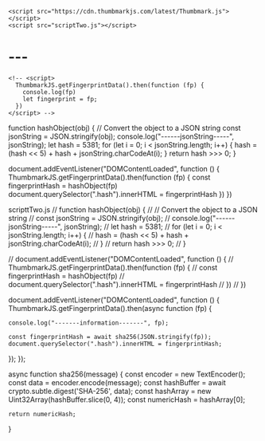 <!DOCTYPE html>
<html lang="en">
  <head>
    <meta charset="UTF-8" />
    <meta name="viewport" content="width=device-width, initial-scale=1.0" />
    <title>Unique Id Generator</title>
    <link rel="stylesheet" href="style.css" />
    <!-- <script src="script.js"></script> -->

    <script src="https://cdn.thumbmarkjs.com/latest/Thumbmark.js"></script>
    <script src="scriptTwo.js"></script>

  </head>
  <body>
    <h1 class="hash">---</h1>

    <!-- <script>
      ThumbmarkJS.getFingerprintData().then(function (fp) {
        console.log(fp)
        let fingerprint = fp;
      })
    </script> -->
  </body>
</html>


function hashObject(obj) {
    // Convert the object to a JSON string
    const jsonString = JSON.stringify(obj);
    console.log("------jsonString-----", jsonString);
    let hash = 5381;
    for (let i = 0; i < jsonString.length; i++) {
        hash = (hash << 5) + hash + jsonString.charCodeAt(i);
    }
    return hash >>> 0;
}


document.addEventListener("DOMContentLoaded", function () {
  ThumbmarkJS.getFingerprintData().then(function (fp) {
    const fingerprintHash = hashObject(fp)
    document.querySelector(".hash").innerHTML = fingerprintHash
  })
})




scripttTwo.js
// function hashObject(obj) {
//     // Convert the object to a JSON string
//     const jsonString = JSON.stringify(obj);
//     console.log("------jsonString-----", jsonString);
//     let hash = 5381;
//     for (let i = 0; i < jsonString.length; i++) {
//         hash = (hash << 5) + hash + jsonString.charCodeAt(i);
//     }
//     return hash >>> 0;
// }


// document.addEventListener("DOMContentLoaded", function () {
//   ThumbmarkJS.getFingerprintData().then(function (fp) {
//     const fingerprintHash = hashObject(fp)
//     document.querySelector(".hash").innerHTML = fingerprintHash
//   })
// })




document.addEventListener("DOMContentLoaded", function () {
  ThumbmarkJS.getFingerprintData().then(async function (fp) {

    console.log("-------information-------", fp);
    
    const fingerprintHash = await sha256(JSON.stringify(fp));
    document.querySelector(".hash").innerHTML = fingerprintHash;
  });
});

async function sha256(message) {
    const encoder = new TextEncoder();
    const data = encoder.encode(message);
    const hashBuffer = await crypto.subtle.digest('SHA-256', data);
    const hashArray = new Uint32Array(hashBuffer.slice(0, 4));
    const numericHash = hashArray[0];

    return numericHash;
}
